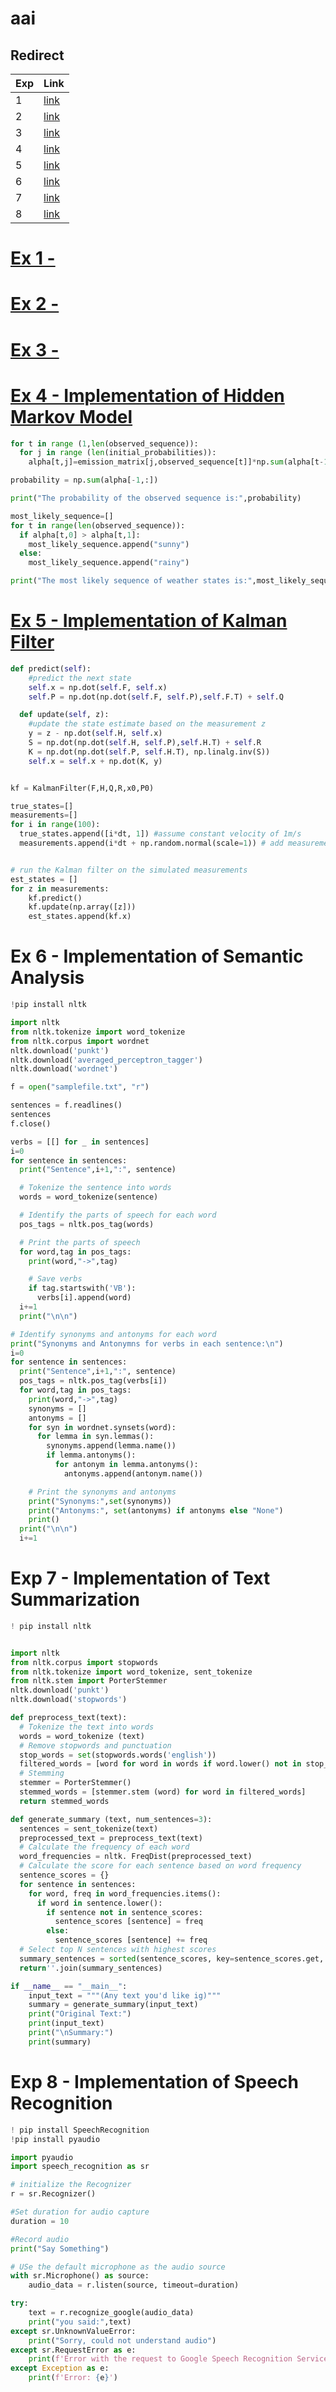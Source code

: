 # aai
## Redirect 
|Exp|Link|  
|---|------| 
|1|[link]()|
|2|[link]()|
|3|[link]()|
|4|[link](https://github.com/bonobonoyaa/aai/tree/main?tab=readme-ov-file#ex-5---implementation-of-hidden-markov-model)|
|5|[link](https://github.com/bonobonoyaa/aai/tree/main?tab=readme-ov-file#ex-5---implementation-of-kalman-filter)|
|6|[link](https://github.com/bonobonoyaa/aai/tree/main?tab=readme-ov-file#ex-6---implementation-of-semantic-analysis)|
|7|[link](https://github.com/bonobonoyaa/aai?tab=readme-ov-file#exp-7---implementation-of-text-summarization)|
|8|[link](https://github.com/bonobonoyaa/aai?tab=readme-ov-file#exp-8---implementation-of-speech-recognition)|

# [Ex 1 -   ]()
# [Ex 2 -   ]()
# [Ex 3 -   ]()
# [Ex 4 - Implementation of Hidden Markov Model ](https://github.com/Rajeshkannan-Muthukumar/Ex-4--AAI/blob/main/ai_exp4.ipynb)
```py
for t in range (1,len(observed_sequence)):
  for j in range (len(initial_probabilities)):
    alpha[t,j]=emission_matrix[j,observed_sequence[t]]*np.sum(alpha[t-1,:]*transition_matrix[:,j])

probability = np.sum(alpha[-1,:])

print("The probability of the observed sequence is:",probability)

most_likely_sequence=[]
for t in range(len(observed_sequence)):
  if alpha[t,0] > alpha[t,1]:
    most_likely_sequence.append("sunny")
  else:
    most_likely_sequence.append("rainy")

print("The most likely sequence of weather states is:",most_likely_sequence)
```
# [Ex 5 - Implementation of Kalman Filter](https://github.com/Kaushika-Anandh/Ex-5--AAI/blob/main/exp5_AAI.ipynb)
```py
def predict(self):
    #predict the next state
    self.x = np.dot(self.F, self.x)
    self.P = np.dot(np.dot(self.F, self.P),self.F.T) + self.Q

  def update(self, z):
    #update the state estimate based on the measurement z
    y = z - np.dot(self.H, self.x)
    S = np.dot(np.dot(self.H, self.P),self.H.T) + self.R
    K = np.dot(np.dot(self.P, self.H.T), np.linalg.inv(S))
    self.x = self.x + np.dot(K, y)


kf = KalmanFilter(F,H,Q,R,x0,P0)

true_states=[]
measurements=[]
for i in range(100):
  true_states.append([i*dt, 1]) #assume constant velocity of 1m/s
  measurements.append(i*dt + np.random.normal(scale=1)) # add measurement noise


# run the Kalman filter on the simulated measurements
est_states = []
for z in measurements:
    kf.predict()
    kf.update(np.array([z]))
    est_states.append(kf.x)
```
# Ex 6 - Implementation of Semantic Analysis
```py
!pip install nltk

import nltk
from nltk.tokenize import word_tokenize
from nltk.corpus import wordnet
nltk.download('punkt')
nltk.download('averaged_perceptron_tagger')
nltk.download('wordnet')

f = open("samplefile.txt", "r")

sentences = f.readlines()
sentences
f.close()

verbs = [[] for _ in sentences]
i=0
for sentence in sentences:
  print("Sentence",i+1,":", sentence)

  # Tokenize the sentence into words
  words = word_tokenize(sentence)

  # Identify the parts of speech for each word
  pos_tags = nltk.pos_tag(words)

  # Print the parts of speech
  for word,tag in pos_tags:
    print(word,"->",tag)

    # Save verbs
    if tag.startswith('VB'):
      verbs[i].append(word)
  i+=1
  print("\n\n")

# Identify synonyms and antonyms for each word
print("Synonyms and Antonymns for verbs in each sentence:\n")
i=0
for sentence in sentences:
  print("Sentence",i+1,":", sentence)
  pos_tags = nltk.pos_tag(verbs[i])
  for word,tag in pos_tags:
    print(word,"->",tag)
    synonyms = []
    antonyms = []
    for syn in wordnet.synsets(word):
      for lemma in syn.lemmas():
        synonyms.append(lemma.name())
        if lemma.antonyms():
          for antonym in lemma.antonyms():
            antonyms.append(antonym.name())

    # Print the synonyms and antonyms
    print("Synonyms:",set(synonyms))
    print("Antonyms:", set(antonyms) if antonyms else "None")
    print()
  print("\n\n")
  i+=1
```
# Exp 7 - Implementation of Text Summarization
```py
! pip install nltk


import nltk
from nltk.corpus import stopwords
from nltk.tokenize import word_tokenize, sent_tokenize
from nltk.stem import PorterStemmer
nltk.download('punkt')
nltk.download('stopwords')

def preprocess_text(text):
  # Tokenize the text into words
  words = word_tokenize (text)
  # Remove stopwords and punctuation
  stop_words = set(stopwords.words('english'))
  filtered_words = [word for word in words if word.lower() not in stop_words and word.isalnum()]
  # Stemming
  stemmer = PorterStemmer()
  stemmed_words = [stemmer.stem (word) for word in filtered_words]
  return stemmed_words

def generate_summary (text, num_sentences=3):
  sentences = sent_tokenize(text)
  preprocessed_text = preprocess_text(text)
  # Calculate the frequency of each word
  word_frequencies = nltk. FreqDist(preprocessed_text)
  # Calculate the score for each sentence based on word frequency
  sentence_scores = {}
  for sentence in sentences:
    for word, freq in word_frequencies.items():
      if word in sentence.lower():
        if sentence not in sentence_scores:
          sentence_scores [sentence] = freq
        else:
          sentence_scores [sentence] += freq
  # Select top N sentences with highest scores
  summary_sentences = sorted(sentence_scores, key=sentence_scores.get, reverse=True) [:num_sentences]
  return''.join(summary_sentences)

if __name__ == "__main__":
    input_text = """(Any text you'd like ig)"""
    summary = generate_summary(input_text)
    print("Original Text:")
    print(input_text)
    print("\nSummary:")
    print(summary)
```
# Exp 8 - Implementation of Speech Recognition
```py
! pip install SpeechRecognition
!pip install pyaudio

import pyaudio
import speech_recognition as sr

# initialize the Recognizer
r = sr.Recognizer()

#Set duration for audio capture
duration = 10

#Record audio
print("Say Something")

# USe the default microphone as the audio source
with sr.Microphone() as source:
    audio_data = r.listen(source, timeout=duration)

try:
    text = r.recognize_google(audio_data)
    print("you said:",text)
except sr.UnknownValueError:
    print("Sorry, could not understand audio")
except sr.RequestError as e:
    print(f'Error with the request to Google Speech Recognition Service: {e}')
except Exception as e:
    print(f'Error: {e}')
```
